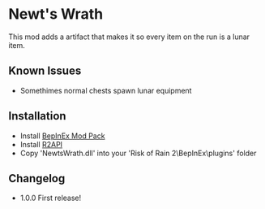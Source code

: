 ﻿
# Newt's Wrath

This mod adds a artifact that makes it so every item on the run is a lunar item.

## Known Issues

- Somethimes normal chests spawn lunar equipment

## Installation

- Install [BepInEx Mod Pack](https://thunderstore.io/package/bbepis/BepInExPack/)
- Install [R2API](https://thunderstore.io/package/tristanmcpherson/R2API/)
- Copy 'NewtsWrath.dll' into your 'Risk of Rain 2\BepInEx\plugins' folder

## Changelog
- 1.0.0 First release!
